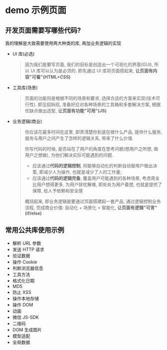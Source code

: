 # demo 示例页面

## 开发页面需要写哪些代码?

我的理解是大致需要使用两大种类的库, 再加业务逻辑的实现
* UI 库(必选)

  > 因为我们是要写页面, 我们的目标是创造出一个可视化的界面(GUI), 所以 UI 库可以认为是必须的. 即先通过 UI 库将页面搭起来, **让页面有内容"可看"(HTML+CSS)**
* 工具库(场景)

  > 页面的功能则是根据不同的场景和要求, 选择合适的方案来实现(技术可行性). 即见招拆招, 准备好应对各种场景的工具箱和多套解决方案, 根据优缺点做出选型, **让页面有功能"可用"(JS)**
* 业务逻辑(商业)

  > 你应该花最多时间在这里, 即弄清楚你到底在做什么产品, 提供什么服务, 服务与用户之间产生了怎样的逻辑关系, 带来了什么价值.
  >
  > 你写代码的时候, 是否站在了用户的角度在思考问题(想用户之所想, 做用户之想做), 为他们解决实际可能遇到的问题.
  > * 应该通过**代码的逻辑控制**, 将能够自动化的判断自动替用户做出决策, 即减少人为操作, 也就是减少了人的工作量;
  > * 应该通过**代码的逻辑完备**, 覆盖用户可能遇到的各种场景, 考虑周全比用户想得更多, 为用户排忧解难, 即处处为用户着想, 也就是提供了保障, 给人予依赖和安全感
  >
  > 概括起来, 即业务逻辑是要通过页面搭建起一套产品, 通过逻辑控制业务流程, 完成商业价值: 自动化 + 场景化 = 智能化, **让页面有逻辑"可言"(if/else)**

## 常用公共库使用示例

* 解析 URL 参数
* 发送 HTTP 请求
* 验证数据
* 操作 Cookie
* 判断浏览器信息
* 工具方法
* 格式化日期
* MD5
* 防止 XSS
* 操作本地存储
* 操作 DOM
* 动画
* 微信 JS-SDK
* 二维码
* DOM 生成图片
* 模型适配
* 全局数据